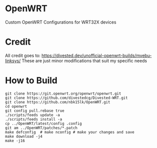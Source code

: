 # OpenWRT
Custom OpenWRT Configurations  for WRT32X devices


# Credit
All credit goes to:  https://divested.dev/unofficial-openwrt-builds/mvebu-linksys/
These are just minor modifications that suit my specific needs

# How to Build
```
git clone https://git.openwrt.org/openwrt/openwrt.git
git clone https://github.com/divestedcg/Divested-WRT.git
git clone https://github.com/nbk15lk/OpenWRT.git
cd openwrt
git config pull.rebase true
./scripts/feeds update -a
./scripts/feeds install -a
cp ../OpenWRT/latest/config .config
git am ../OpenWRT/patches/*.patch
make defconfig  # make nconfig # make your changes and save
make download -j4
make -j16
```

